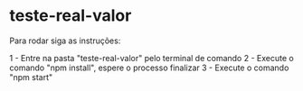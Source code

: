 # teste-real-valor

Para rodar siga as instruções:

1 - Entre na pasta "teste-real-valor" pelo terminal de comando
2 - Execute o comando "npm install", espere o processo finalizar
3 - Execute o comando "npm start"

